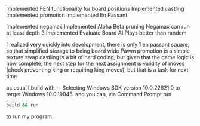 Implemented FEN functionality for board positions
Implemented castling
Implemented promotion
Implemented En Passant

Implemented negamax
Implemented Alpha Beta pruning
Negamax can run at least depth 3
Implemented Evaluate Board
AI Plays better than random

I realized very quickly into development, there is only 1 en passant square, so that simplified storage to being board wide
Pawm promotion is a simple texture swap
castling is a bit of hard coding, but given that the game logic is now complete, the next step for the next assignment is validity of moves (check preventing king or requiring king moves), but that is a task for next time.

as usual I build with
-- Selecting Windows SDK version 10.0.22621.0 to target Windows 10.0.19045.
and you can, via Command Prompt run
```sh
build && run
```
to run my program.

